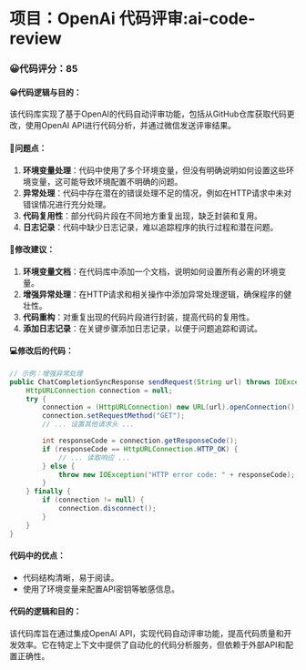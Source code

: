 # 项目：OpenAi 代码评审:ai-code-review
### 😀代码评分：85
#### 😀代码逻辑与目的：
该代码库实现了基于OpenAI的代码自动评审功能，包括从GitHub仓库获取代码更改，使用OpenAI API进行代码分析，并通过微信发送评审结果。

#### 🤔问题点：
1. **环境变量处理**：代码中使用了多个环境变量，但没有明确说明如何设置这些环境变量，这可能导致环境配置不明确的问题。
2. **异常处理**：代码中存在潜在的错误处理不足的情况，例如在HTTP请求中未对错误情况进行充分处理。
3. **代码复用性**：部分代码片段在不同地方重复出现，缺乏封装和复用。
4. **日志记录**：代码中缺少日志记录，难以追踪程序的执行过程和潜在问题。

#### 🎯修改建议：
1. **环境变量文档**：在代码库中添加一个文档，说明如何设置所有必需的环境变量。
2. **增强异常处理**：在HTTP请求和相关操作中添加异常处理逻辑，确保程序的健壮性。
3. **代码重构**：对重复出现的代码片段进行封装，提高代码的复用性。
4. **添加日志记录**：在关键步骤添加日志记录，以便于问题追踪和调试。

#### 💻修改后的代码：
```java
// 示例：增强异常处理
public ChatCompletionSyncResponse sendRequest(String url) throws IOException {
    HttpURLConnection connection = null;
    try {
        connection = (HttpURLConnection) new URL(url).openConnection();
        connection.setRequestMethod("GET");
        // ... 设置其他请求头 ...

        int responseCode = connection.getResponseCode();
        if (responseCode == HttpURLConnection.HTTP_OK) {
            // ... 读取响应 ...
        } else {
            throw new IOException("HTTP error code: " + responseCode);
        }
    } finally {
        if (connection != null) {
            connection.disconnect();
        }
    }
}
```

#### 代码中的优点：
- 代码结构清晰，易于阅读。
- 使用了环境变量来配置API密钥等敏感信息。

#### 代码的逻辑和目的：
该代码库旨在通过集成OpenAI API，实现代码自动评审功能，提高代码质量和开发效率。它在特定上下文中提供了自动化的代码分析服务，但依赖于外部API和配置正确性。